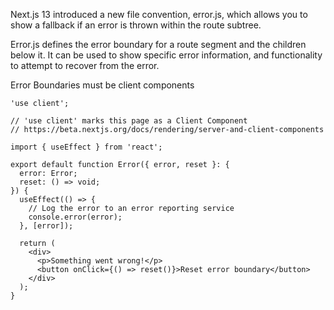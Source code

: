 Next.js 13 introduced a new file convention, error.js, which allows you to show a fallback if an error is thrown within the route subtree.

Error.js defines the error boundary for a route segment and the children below it. 
It can be used to show specific error information, and functionality to attempt to recover from the error.

Error Boundaries must be client components 


```
'use client';

// 'use client' marks this page as a Client Component
// https://beta.nextjs.org/docs/rendering/server-and-client-components

import { useEffect } from 'react';

export default function Error({ error, reset }: {
  error: Error;
  reset: () => void;
}) {
  useEffect(() => {
    // Log the error to an error reporting service
    console.error(error);
  }, [error]);

  return (
    <div>
      <p>Something went wrong!</p>
      <button onClick={() => reset()}>Reset error boundary</button>
    </div>
  );
}
```
